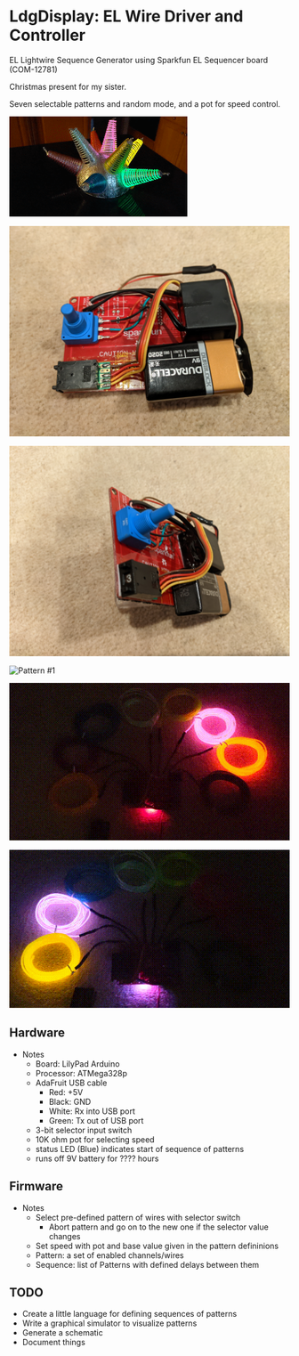 # LdgDisplay: EL Wire Driver and Controller

EL Lightwire Sequence Generator using Sparkfun EL Sequencer board (COM-12781)

Christmas present for my sister.

Seven selectable patterns and random mode, and a pot for speed control.

![Tinfoil Helmet](ldg.gif)

![EL Wire Driver #1](ldgDisplay1.jpg)

![EL Wire Driver #2](ldgDisplay2.jpg)

![Pattern #1](ldg1.gif)

![Pattern #2](ldg2.gif)

![Pattern #3](ldg3.gif)

## Hardware

* Notes
  - Board: LilyPad Arduino
  - Processor: ATMega328p
  - AdaFruit USB cable
    * Red: +5V
    * Black: GND
    * White: Rx into USB port
    * Green: Tx out of USB port
  - 3-bit selector input switch
  - 10K ohm pot for selecting speed
  - status LED (Blue) indicates start of sequence of patterns
  - runs off 9V battery for ???? hours

## Firmware

* Notes
  - Select pre-defined pattern of wires with selector switch
    * Abort pattern and go on to the new one if the selector value changes
  - Set speed with pot and base value given in the pattern defininions
  - Pattern: a set of enabled channels/wires
  - Sequence: list of Patterns with defined delays between them

## TODO

* Create a little language for defining sequences of patterns
* Write a graphical simulator to visualize patterns
* Generate a schematic
* Document things
